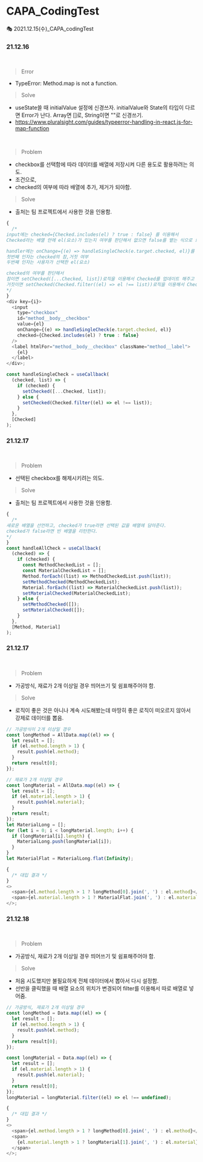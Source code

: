 # CAPA_CodingTest

🎭 2021.12.15(수)\_CAPA_codingTest

### 21.12.16

<br/>

> Error

- TypeError: Method.map is not a function.

> Solve

- useState쓸 때 initialValue 설정에 신경쓰자. initialValue와 State의 타입이 다르면 Error가 난다. Array면 []로, String이면 ""로 신경쓰기.
- https://www.pluralsight.com/guides/typeerror-handling-in-react.js-for-map-function

<br/>

> Problem

- checkbox를 선택함에 따라 데이터를 배열에 저장시켜 다른 용도로 활용하려는 의도.
- 조건으로,
- checked의 여부에 따라 배열에 추가, 제거가 되야함.

> Solve

- 출처는 팀 프로젝트에서 사용한 것을 인용함.

```js
{
  /*
input에는 checked={Checked.includes(el) ? true : false} 를 이용해서
Checked라는 배열 안에 el(요소)가 있는지 여부를 판단해서 없으면 false를 뱉는 식으로 로직을 구현한다.

handler에는 onChange={(e) => handleSingleCheck(e.target.checked, el)}를 이용해서 
첫번째 인자는 checked의 참,거짓 여부
두번째 인자는 사용자가 선택한 el(요소)

checked의 여부를 판단해서 
참이면 setChecked([...Checked, list])로직을 이용해서 Checked를 업데이트 해주고 
거짓이면 setChecked(Checked.filter((el) => el !== list))로직을 이용해서 Checked에서 제거한다.
*/
}
<div key={i}>
  <input
    type="checkbox"
    id="method__body__checkbox"
    value={el}
    onChange={(e) => handleSingleCheck(e.target.checked, el)}
    checked={Checked.includes(el) ? true : false}
  />
  <label htmlFor="method__body__checkbox" className="method__label">
    {el}
  </label>
</div>;

const handleSingleCheck = useCallback(
  (checked, list) => {
    if (checked) {
      setChecked([...Checked, list]);
    } else {
      setChecked(Checked.filter((el) => el !== list));
    }
  },
  [Checked]
);
```

### 21.12.17

<br/>

> Problem

- 선택된 checkbox를 해제시키려는 의도.

> Solve

- 출처는 팀 프로젝트에서 사용한 것을 인용함.

```js
{
  /*
새로운 배열을 선언하고, checked가 true라면 선택된 값을 배열에 담아준다.
checked가 false라면 빈 배열을 리턴한다.
*/
}
const handleAllCheck = useCallback(
  (checked) => {
    if (checked) {
      const MethodCheckedList = [];
      const MaterialCheckedList = [];
      Method.forEach((list) => MethodCheckedList.push(list));
      setMethodChecked(MethodCheckedList);
      Material.forEach((list) => MaterialCheckedList.push(list));
      setMaterialChecked(MaterialCheckedList);
    } else {
      setMethodChecked([]);
      setMaterialChecked([]);
    }
  },
  [Method, Material]
);
```

### 21.12.17

<br/>

> Problem

- 가공방식, 재료가 2개 이상일 경우 띄어쓰기 및 쉼표해주어야 함.

> Solve

- 로직이 좋은 것은 아니나 계속 시도해봤는데 마땅히 좋은 로직이 떠오르지 않아서 강제로 데이터를 뽑음.

```js
// 가공방식이 2개 이상일 경우
const longMethod = AllData.map((el) => {
  let result = [];
  if (el.method.length > 1) {
    result.push(el.method);
  }
  return result[0];
});

// 재료가 2개 이상일 경우
const longMaterial = AllData.map((el) => {
  let result = [];
  if (el.material.length > 1) {
    result.push(el.material);
  }
  return result;
});
let MaterialLong = [];
for (let i = 0; i < longMaterial.length; i++) {
  if (longMaterial[i].length) {
    MaterialLong.push(longMaterial[i]);
  }
}
let MaterialFlat = MaterialLong.flat(Infinity);

{
  /* 대입 결과 */
}
<>
  <span>{el.method.length > 1 ? longMethod[0].join(', ') : el.method}</span>
  <span>{el.material.length > 1 ? MaterialFlat.join(', ') : el.material}</span>
</>;
```

### 21.12.18

<br/>

> Problem

- 가공방식, 재료가 2개 이상일 경우 띄어쓰기 및 쉼표해주어야 함.

> Solve

- 처음 시도했지만 불필요하게 전체 데이터에서 뽑아서 다시 설정함.
- 선반을 클릭했을 때 배열 요소의 위치가 변경되어 filter를 이용해서 따로 배열로 넣어줌.

```js
// 가공방식, 재료가 2개 이상일 경우
const longMethod = Data.map((el) => {
  let result = [];
  if (el.method.length > 1) {
    result.push(el.method);
  }
  return result[0];
});

const longMaterial = Data.map((el) => {
  let result = [];
  if (el.material.length > 1) {
    result.push(el.material);
  }
  return result[0];
});
longMaterial = longMaterial.filter((el) => el !== undefined);

{
  /* 대입 결과 */
}
<>
  <span>{el.method.length > 1 ? longMethod[0].join(', ') : el.method}</span>
  <span>
    {el.material.length > 1 ? longMaterial[1].join(', ') : el.material}
  </span>
</>;
```

